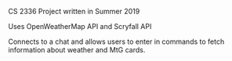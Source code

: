 CS 2336 Project written in Summer 2019

Uses OpenWeatherMap API and Scryfall API

Connects to a chat and allows users to enter in commands to fetch information about weather and MtG cards. 
